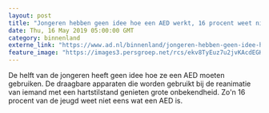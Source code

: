 ```yaml
---
layout: post
title: "Jongeren hebben geen idee hoe een AED werkt, 16 procent weet niet eens wat het is"
date: Thu, 16 May 2019 05:00:00 GMT
category: binnenland
externe_link: "https://www.ad.nl/binnenland/jongeren-hebben-geen-idee-hoe-een-aed-werkt-16-procent-weet-niet-eens-wat-het-is~af827b2e/"
feature_image: "https://images3.persgroep.net/rcs/ekv8TyEuz7u2jvKAcdEGK44B4ZA/diocontent/134222310/_fitwidth/400/?appId=21791a8992982cd8da851550a453bd7f&quality=0.7"
---
```


De helft van de jongeren heeft geen idee hoe ze een AED moeten gebruiken. De draagbare apparaten die worden gebruikt bij de reanimatie van iemand met een hartstilstand genieten grote onbekendheid. Zo'n 16 procent van de jeugd weet niet eens wat een AED is.
